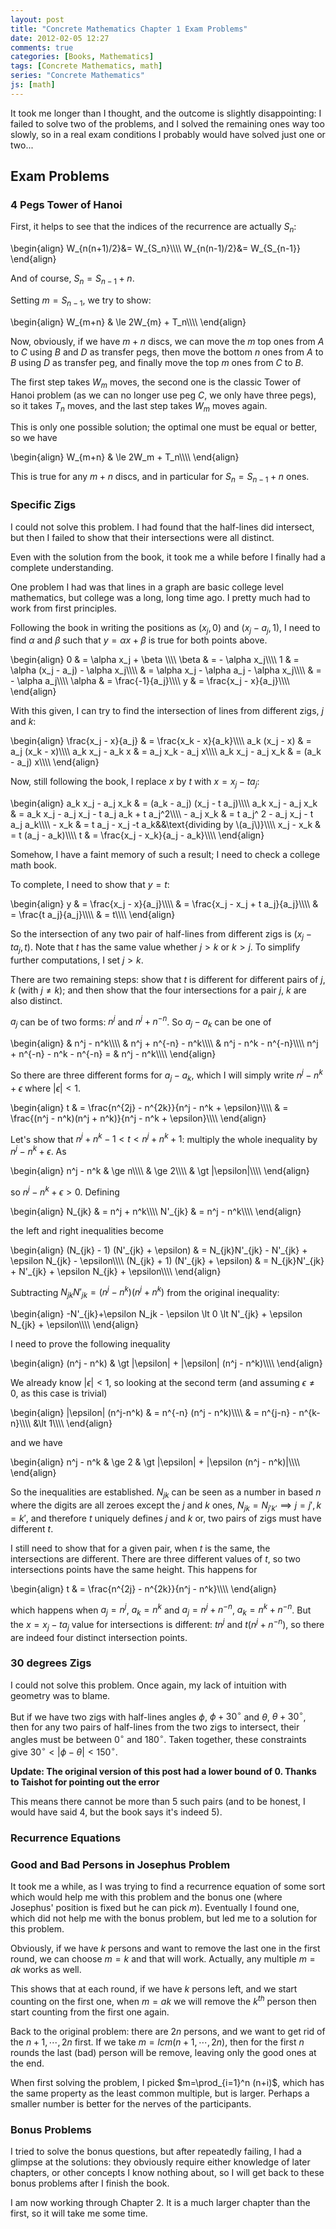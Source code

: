 ```yaml
---
layout: post
title: "Concrete Mathematics Chapter 1 Exam Problems"
date: 2012-02-05 12:27
comments: true
categories: [Books, Mathematics]
tags: [Concrete Mathematics, math]
series: "Concrete Mathematics"
js: [math]
---
```

It took me longer than I thought, and the outcome is slightly
disappointing: I failed to solve two of the problems, and I solved the
remaining ones way too slowly, so in a real exam conditions I probably
would have solved just one or two...

<!-- more -->



## Exam Problems

### 4 Pegs Tower of Hanoi

First, it helps to see that the indices of the recurrence are actually
$S_n$:

<div markdown="0">
\begin{align}
W_{n(n+1)/2}&amp;= W_{S_n}\\\\
W_{n(n-1)/2}&amp;= W_{S_{n-1}}
\end{align}
</div>

And of course, $S_n = S_{n-1} + n$.

Setting $m=S_{n-1}$, we try to show:

<div markdown="0">
\begin{align}
W_{m+n} &amp; \le 2W_{m} + T_n\\\\
\end{align}
</div>

Now, obviously, if we have $m+n$ discs, we can move the $m$ top ones
from $A$ to $C$ using $B$ and $D$ as transfer pegs, then move the
bottom $n$ ones from $A$ to $B$ using $D$ as transfer peg, and finally
move the top $m$ ones from $C$ to $B$.

The first step takes $W_m$ moves, the second one is the classic Tower
of Hanoi problem (as we can no longer use peg $C$, we only have three
pegs), so it takes $T_n$ moves, and the last step takes $W_m$  moves again.

This is only one possible solution; the optimal one must be equal or
better, so we have

<div markdown="0">
\begin{align}
W_{m+n} &amp; \le 2W_m + T_n\\\\
\end{align}
</div>

This is true for any $m+n$ discs, and in particular for
$S_n = S_{n-1} + n$ ones.

### Specific Zigs

I could not solve this problem. I had found that the half-lines did
intersect, but then I failed to show that their intersections were all
distinct.

Even with the solution from the book, it took me a while before I
finally had a complete understanding.

One problem I had was that lines in a graph are basic college level
mathematics, but college was a long, long time ago. I pretty much had
to work from first principles.

Following the book in writing the positions as $(x_j, 0)$ and
$(x_j - a_j, 1)$, I need to find $\alpha$ and $\beta$ such that
$y=\alpha x + \beta$ is true for both points above.

<div markdown="0">
\begin{align}
0 &amp; = \alpha x_j + \beta \\\\
\beta &amp; = - \alpha x_j\\\\
1 &amp; = \alpha (x_j - a_j) - \alpha x_j\\\\
&amp; = \alpha x_j - \alpha a_j - \alpha x_j\\\\
&amp; = - \alpha a_j\\\\
\alpha &amp; = \frac{-1}{a_j}\\\\
y &amp; = \frac{x_j - x}{a_j}\\\\
\end{align}
</div>

With this given, I can try to find the intersection of lines from
different zigs, $j$ and $k$:

<div markdown="0">
\begin{align}
\frac{x_j - x}{a_j} &amp; = \frac{x_k - x}{a_k}\\\\
a_k (x_j - x) &amp; = a_j (x_k - x)\\\\
a_k x_j - a_k x &amp; = a_j x_k - a_j x\\\\
a_k x_j - a_j x_k &amp; = (a_k - a_j) x\\\\
\end{align}
</div>

Now, still following the book, I replace $x$ by $t$ with
$x=x_j - t a_j$:

<div markdown="0">
\begin{align}
a_k x_j - a_j x_k &amp; = (a_k - a_j) (x_j - t a_j)\\\\
a_k x_j - a_j x_k &amp; = a_k x_j - a_j x_j - t a_j a_k + t a_j^2\\\\
- a_j x_k &amp; = t a_j^ 2 - a_j x_j - t a_j a_k\\\\
- x_k &amp; = t a_j - x_j -t a_k&amp;&amp;\text{dividing by \(a_j\)}\\\\
x_j - x_k &amp; = t (a_j - a_k)\\\\
t &amp; = \frac{x_j - x_k}{a_j - a_k}\\\\
\end{align}
</div>

Somehow, I have a faint memory of such a result; I need to check a
college math book.

To complete, I need to show that $y = t$:

<div markdown="0">
\begin{align}
y &amp; = \frac{x_j - x}{a_j}\\\\
&amp; = \frac{x_j - x_j + t a_j}{a_j}\\\\
&amp; = \frac{t a_j}{a_j}\\\\
&amp; = t\\\\
\end{align}
</div>

So the intersection of any two pair of half-lines from different zigs
is $(x_j - t a_j, t)$. Note that $t$ has the same value whether
$j \gt k$ or $k \gt j$. To simplify further computations, I set
$j \gt k$.

There are two remaining steps: show that $t$ is different for
different pairs of $j$, $k$ (with $j \ne k$); and then show that the
four intersections for a pair $j$, $k$ are also distinct.

$a_j$ can be of two forms: $n^j$ and $n^j + n^{-n}$. So $a_j - a_k$
can be one of

<div markdown="0">
\begin{align}
&amp; n^j - n^k\\\\
&amp; n^j + n^{-n} - n^k\\\\
&amp; n^j - n^k - n^{-n}\\\\
n^j + n^{-n} - n^k - n^{-n} = &amp; n^j - n^k\\\\
\end{align}
</div>

So there are three different forms for $a_j - a_k$, which I will
simply write $n^j - n^k + \epsilon$ where $|\epsilon| \lt 1$.

<div markdown="0">
\begin{align}
t &amp; = \frac{n^{2j} - n^{2k}}{n^j - n^k + \epsilon}\\\\
&amp; = \frac{(n^j - n^k)(n^j + n^k)}{n^j - n^k + \epsilon}\\\\
\end{align}
</div>

Let's show that $n^j+n^k - 1 \lt t \lt n^j+n^k + 1$: multiply the
whole inequality by $n^j - n^k + \epsilon$. As

<div markdown"0">
\begin{align}
n^j - n^k &amp; \ge n\\\\
&amp; \ge 2\\\\
&amp; \gt |\epsilon|\\\\
\end{align}
</div>

so $n^j - n^k + \epsilon \gt 0$. Defining

<div markdown="0">
\begin{align}
N_{jk} &amp; = n^j + n^k\\\\
N'_{jk} &amp; = n^j - n^k\\\\
\end{align}
</div>

the left and right inequalities become

<div markdown="0">
\begin{align}
(N_{jk} - 1) (N'_{jk} + \epsilon) &amp; = N_{jk}N'_{jk} - N'_{jk} + \epsilon N_{jk} - \epsilon\\\\
(N_{jk} + 1) (N'_{jk} + \epsilon) &amp; = N_{jk}N'_{jk} + N'_{jk} + \epsilon N_{jk} + \epsilon\\\\
\end{align}
</div>

Subtracting $N_{jk}N'_{jk} = (n^j-n^k)(n^j+n^k)$ from the original inequality:

<div markdown="0">
\begin{align}
-N'_{jk}+\epsilon N_jk - \epsilon \lt 0 \lt N'_{jk} + \epsilon N_{jk} + \epsilon\\\\
\end{align}
</div>

I need to prove the following inequality


<div markdown"0">
\begin{align}
(n^j - n^k) &amp; \gt |\epsilon| + |\epsilon| (n^j - n^k)\\\\
\end{align}
</div>

We already know $|\epsilon| \lt 1$, so looking at the second term (and
assuming $\epsilon \ne 0$, as this case is trivial)

<div markdown"0">
\begin{align}
|\epsilon| (n^j-n^k) &amp; = n^{-n} (n^j - n^k)\\\\
&amp; = n^{j-n} - n^{k-n}\\\\
&amp;\lt 1\\\\
\end{align}
</div>

and we have

<div markdown"0">
\begin{align}
n^j - n^k &amp; \ge 2
&amp; \gt |\epsilon| + |\epsilon (n^j - n^k)|\\\\
\end{align}
</div>

So the inequalities are established. $N_{jk}$ can be seen as a number
in based $n$ where the digits are all zeroes except the $j$ and $k$ ones,
$N_{jk} = N_{j'k'} \implies j=j', k=k'$, and therefore $t$ uniquely
defines $j$ and $k$ or, two pairs of zigs must have different $t$.

I still need to show that for a given pair, when $t$ is the same, the
intersections are different. There are three different values of
$t$, so two intersections points have the same height. This happens
for

<div markdown="0">
\begin{align}
t &amp; = \frac{n^{2j} - n^{2k}}{n^j - n^k}\\\\
\end{align}
</div>

which happens when $a_j = n^j$, $a_k = n^k$ and $a_j = n^j + n^{-n}$,
$a_k = n^k + n^{-n}$. But the $x = x_j - t a_j$ value for
intersections is different: $t n^j$ and $t (n^j + n^{-n})$, so there
are indeed four distinct intersection points.

### 30 degrees Zigs

I could not solve this problem. Once again, my lack of intuition with
geometry was to blame.

But if we have two zigs with half-lines angles $\phi$, $\phi + 30^{\circ}$
and $\theta$, $\theta + 30^{\circ}$, then for any two pairs of
half-lines from the two zigs to intersect, their angles must be
between $0^{\circ}$ and $180^{\circ}$. Taken together, these
constraints give $30^{\circ} \lt |\phi - \theta| \lt 150^{\circ}$.

__Update: The original version of this post had a lower bound of
$0$. Thanks to Taishot for pointing out the error__

This means there cannot be more than $5$ such pairs (and to be honest,
I would have said 4, but the book says it's indeed 5).

### Recurrence Equations



### Good and Bad Persons in Josephus Problem

It took me a while, as I was trying to find a recurrence equation of
some sort which would help me with this problem and the bonus one
(where Josephus' position is fixed but he can pick $m$). Eventually I
found one, which did not help me with the bonus problem, but led me to
a solution for this problem.

Obviously, if we have $k$ persons and want to remove the last one in
the first round, we can choose $m=k$ and that will work. Actually, any
multiple $m=ak$ works as well.

This shows that at each round, if we have $k$ persons left, and we
start counting on the first one, when $m=ak$ we will remove the $k^{th}$
person then start counting from the first one again.

Back to the original problem: there are $2n$ persons, and we want to
get rid of the $n+1, \cdots, 2n$ first. If we take
$m=lcm(n+1,\cdots, 2n)$, then for the first $n$ rounds the last (bad)
person will be remove, leaving only the good ones at the end.

When first solving the problem, I picked $m=\prod_{i=1}^n (n+i)$,
which has the same property as the least common multiple, but is
larger. Perhaps a smaller number is better for the nerves of the
participants.

### Bonus Problems

I tried to solve the bonus questions, but after repeatedly failing, I
had a glimpse at the solutions: they obviously require either
knowledge of later chapters, or other concepts I know nothing about,
so I will get back to these bonus problems after I finish the book.

I am now working through Chapter 2. It is a much larger chapter than
the first, so it will take me some time.
